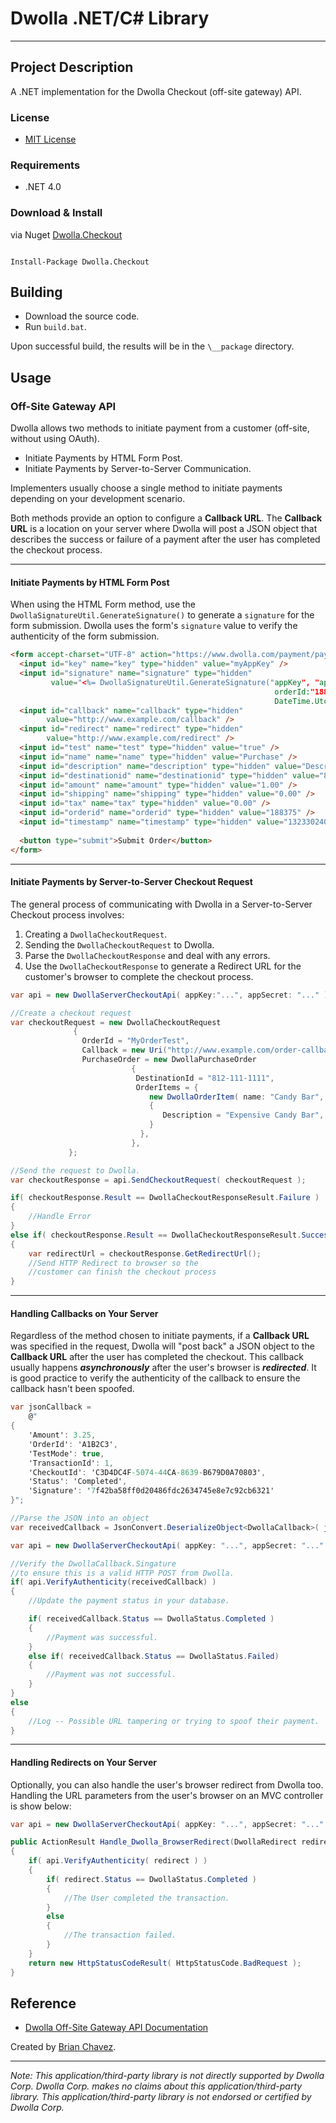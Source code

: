 Dwolla .NET/C# Library
======================
----------------------

Project Description
-------------------
A .NET implementation for the Dwolla Checkout (off-site gateway) API.

### License
* [MIT License](https://github.com/bchavez/Dwolla/blob/master/LICENSE)

### Requirements
* .NET 4.0

### Download & Install
via Nuget [Dwolla.Checkout](https://www.nuget.org/packages/Dwolla.Checkout/)

```

Install-Package Dwolla.Checkout

```

Building
--------
* Download the source code.
* Run `build.bat`.

Upon successful build, the results will be in the `\__package` directory.

Usage
-----
### Off-Site Gateway API
Dwolla allows two methods to initiate payment from a customer (off-site, without using OAuth).

* Initiate Payments by HTML Form Post.
* Initiate Payments by Server-to-Server Communication.

Implementers usually choose a single method to initiate payments depending on your development scenario.

Both methods provide an option to configure a **Callback URL**. The **Callback URL** is a location on your server where Dwolla will post a JSON object that describes the success or failure of a payment after the user has completed the checkout process.

----
#### Initiate Payments by HTML Form Post
When using the HTML Form method, use the `DwollaSignatureUtil.GenerateSignature()` to generate a `signature` for the form submission. Dwolla uses the form's `signature` value to verify the authenticity of the form submission.

```html
<form accept-charset="UTF-8" action="https://www.dwolla.com/payment/pay" method="post">
  <input id="key" name="key" type="hidden" value="myAppKey" />
  <input id="signature" name="signature" type="hidden" 
         value="<%= DwollaSignatureUtil.GenerateSignature("appKey", "appSecret",
                                                           orderId:"188375",
                                                           DateTime.UtcNow); %>" />
  <input id="callback" name="callback" type="hidden" 
        value="http://www.example.com/callback" />
  <input id="redirect" name="redirect" type="hidden" 
        value="http://www.example.com/redirect" />
  <input id="test" name="test" type="hidden" value="true" />
  <input id="name" name="name" type="hidden" value="Purchase" />
  <input id="description" name="description" type="hidden" value="Description" />
  <input id="destinationid" name="destinationid" type="hidden" value="812-111-1111" />
  <input id="amount" name="amount" type="hidden" value="1.00" />
  <input id="shipping" name="shipping" type="hidden" value="0.00" />
  <input id="tax" name="tax" type="hidden" value="0.00" />
  <input id="orderid" name="orderid" type="hidden" value="188375" />
  <input id="timestamp" name="timestamp" type="hidden" value="1323302400" />
	    
  <button type="submit">Submit Order</button>
</form>
```

----
#### Initiate Payments by Server-to-Server Checkout Request
The general process of communicating with Dwolla in a Server-to-Server Checkout process involves:

1. Creating a `DwollaCheckoutRequest`.
2. Sending the `DwollaCheckoutRequest` to Dwolla.
3. Parse the `DwollaCheckoutResponse` and deal with any errors.
4. Use the `DwollaCheckoutResponse` to generate a Redirect URL for the customer's browser to complete the checkout process.

```csharp
var api = new DwollaServerCheckoutApi( appKey:"...", appSecret: "..." );

//Create a checkout request
var checkoutRequest = new DwollaCheckoutRequest
              {
                OrderId = "MyOrderTest",
                Callback = new Uri("http://www.example.com/order-callback")
                PurchaseOrder = new DwollaPurchaseOrder
                           {
                            DestinationId = "812-111-1111",
                            OrderItems = { 
                               new DwollaOrderItem( name: "Candy Bar", price: 25.00m, quantity: 1 )
                               {
                                  Description = "Expensive Candy Bar",
                               }
                             },     
                           },
             };

//Send the request to Dwolla.
var checkoutResponse = api.SendCheckoutRequest( checkoutRequest );

if( checkoutResponse.Result == DwollaCheckoutResponseResult.Failure )
{
    //Handle Error
}
else if( checkoutResponse.Result == DwollaCheckoutResponseResult.Success)
{
    var redirectUrl = checkoutResponse.GetRedirectUrl();
    //Send HTTP Redirect to browser so the 
    //customer can finish the checkout process
}
```

-------
#### Handling Callbacks on Your Server
Regardless of the method chosen to initiate payments, if a **Callback URL** was specified in the request, Dwolla will "post back" a JSON object to the **Callback URL** after the user has completed the checkout. This callback usually happens ***asynchronously*** after the user's browser is ***redirected***.  It is good practice to verify the authenticity of the callback to ensure the callback hasn't been spoofed.

```csharp
var jsonCallback =
    @"
{
    'Amount': 3.25,
    'OrderId': 'A1B2C3',
    'TestMode': true,
    'TransactionId': 1,
    'CheckoutId': 'C3D4DC4F-5074-44CA-8639-B679D0A70803',
    'Status': 'Completed',
    'Signature': '7f42ba58ff0d20486fdc2634745e8e7c92cb6321'
}";

//Parse the JSON into an object
var receivedCallback = JsonConvert.DeserializeObject<DwollaCallback>( jsonCallback );

var api = new DwollaServerCheckoutApi( appKey: "...", appSecret: "..." );

//Verify the DwollaCallback.Singature
//to ensure this is a valid HTTP POST from Dwolla.
if( api.VerifyAuthenticity(receivedCallback) )
{
    //Update the payment status in your database.

    if( receivedCallback.Status == DwollaStatus.Completed )
    {
        //Payment was successful.
    }
    else if( receivedCallback.Status == DwollaStatus.Failed)
    {
        //Payment was not successful.
    }
}
else
{
    //Log -- Possible URL tampering or trying to spoof their payment.
}
```

-------
#### Handling Redirects on Your Server
Optionally, you can also handle the user's browser redirect from Dwolla too. Handling the URL parameters from the user's browser on an MVC controller is show below:

```csharp
var api = new DwollaServerCheckoutApi( appKey: "...", appSecret: "..." );

public ActionResult Handle_Dwolla_BrowserRedirect(DwollaRedirect redirect)
{
    if( api.VerifyAuthenticity( redirect ) )
    {
        if( redirect.Status == DwollaStatus.Completed )
        {
            //The User completed the transaction.
        }
        else
        {
            //The transaction failed.
        }
    }
    return new HttpStatusCodeResult( HttpStatusCode.BadRequest );
}
```

 

Reference
---------
* [Dwolla Off-Site Gateway API Documentation](http://developers.dwolla.com/dev/docs/gateway)


Created by [Brian Chavez](http://bchavez.bitarmory.com).

---

*Note: This application/third-party library is not directly supported by Dwolla Corp.  Dwolla Corp. makes no claims about this application/third-party library.  This application/third-party library is not endorsed or certified by Dwolla Corp.*
